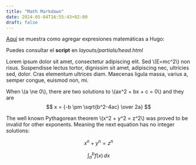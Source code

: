 ```yaml
---
title: "Math Markdown"
date: 2024-05-04T16:55:43+02:00
draft: false
---
```


[Aquí](https://www.mrnice.dev/posts/how-to-add-math-expressions-to-hugo-blog-the-shortest-guide-possible/) se muestra como agregar expresiones matemáticas a Hugo:

Puedes consultar el **script** en *layouts/partials/head.html*

Lorem ipsum dolor sit amet, consectetur adipiscing elit. Sed \\(E=mc^2\\) non risus. Suspendisse lectus tortor, dignissim sit amet, adipiscing nec, ultricies sed, dolor. Cras elementum ultrices diam. Maecenas ligula massa, varius a, semper congue, euismod non, mi.

When \\(a \ne 0\\), there are two solutions to \\(ax^2 + bx + c = 0\\) and they are
$$ x = {-b \pm \sqrt{b^2-4ac} \over 2a} $$




The well known Pythagorean theorem \\(x^2 + y^2 = z^2\\) was 
proved to be invalid for other exponents. 
Meaning the next equation has no integer solutions:

$$ x^n + y^n = z^n $$


$$ \int_{a}^{b} f(x) \, dx $$


